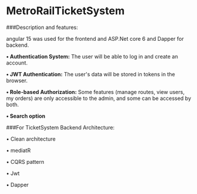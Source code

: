 # MetroRailTicketSystem

###Description and features:

angular 15 was used for the frontend and ASP.Net core 6 and Dapper for backend.

**• Authentication System:** The user will be able to log in and create an account.

**• JWT Authentication:** The user's data will be stored in tokens in the browser.

**• Role-based Authorization:** Some features (manage routes, view users, my orders) are only accessible to the admin, and some can be accessed by both.

**• Search option**


###For TicketSystem Backend Architecture:

•	Clean architecture

•	mediatR 

•	CQRS pattern 

•	Jwt

•	Dapper

